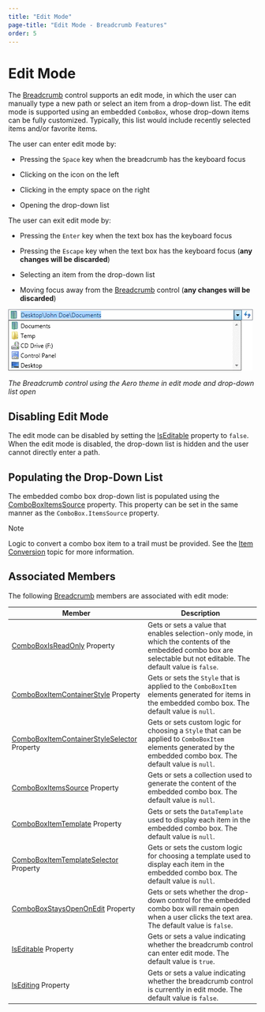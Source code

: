 ```yaml
---
title: "Edit Mode"
page-title: "Edit Mode - Breadcrumb Features"
order: 5
---
```

# Edit Mode

The [Breadcrumb](xref:ActiproSoftware.Windows.Controls.Navigation.Breadcrumb) control supports an edit mode, in which the user can manually type a new path or select an item from a drop-down list. The edit mode is supported using an embedded `ComboBox`, whose drop-down items can be fully customized. Typically, this list would include recently selected items and/or favorite items.

The user can enter edit mode by:

- Pressing the `Space` key when the breadcrumb has the keyboard focus

- Clicking on the icon on the left

- Clicking in the empty space on the right

- Opening the drop-down list

The user can exit edit mode by:

- Pressing the `Enter` key when the text box has the keyboard focus

- Pressing the `Escape` key when the text box has the keyboard focus (**any changes will be discarded**)

- Selecting an item from the drop-down list

- Moving focus away from the [Breadcrumb](xref:ActiproSoftware.Windows.Controls.Navigation.Breadcrumb) control (**any changes will be discarded**)

![Screenshot](../images/breadcrumb-combobox-aero-normal-color.png)

*The Breadcrumb control using the Aero theme in edit mode and drop-down list open*

## Disabling Edit Mode

The edit mode can be disabled by setting the [IsEditable](xref:ActiproSoftware.Windows.Controls.Navigation.Breadcrumb.IsEditable) property to `false`. When the edit mode is disabled, the drop-down list is hidden and the user cannot directly enter a path.

## Populating the Drop-Down List

The embedded combo box drop-down list is populated using the [ComboBoxItemsSource](xref:ActiproSoftware.Windows.Controls.Navigation.Breadcrumb.ComboBoxItemsSource) property. This property can be set in the same manner as the `ComboBox.ItemsSource` property.

> [!NOTE]
> Logic to convert a combo box item to a trail must be provided. See the [Item Conversion](item-conversion.md) topic for more information.

## Associated Members

The following [Breadcrumb](xref:ActiproSoftware.Windows.Controls.Navigation.Breadcrumb) members are associated with edit mode:

| Member | Description |
|-----|-----|
| [ComboBoxIsReadOnly](xref:ActiproSoftware.Windows.Controls.Navigation.Breadcrumb.ComboBoxIsReadOnly) Property | Gets or sets a value that enables selection-only mode, in which the contents of the embedded combo box are selectable but not editable.  The default value is `false`. |
| [ComboBoxItemContainerStyle](xref:ActiproSoftware.Windows.Controls.Navigation.Breadcrumb.ComboBoxItemContainerStyle) Property | Gets or sets the `Style` that is applied to the `ComboBoxItem` elements generated for items in the embedded combo box.  The default value is `null`. |
| [ComboBoxItemContainerStyleSelector](xref:ActiproSoftware.Windows.Controls.Navigation.Breadcrumb.ComboBoxItemContainerStyleSelector) Property | Gets or sets custom logic for choosing a `Style` that can be applied to `ComboBoxItem` elements generated by the embedded combo box.  The default value is `null`. |
| [ComboBoxItemsSource](xref:ActiproSoftware.Windows.Controls.Navigation.Breadcrumb.ComboBoxItemsSource) Property | Gets or sets a collection used to generate the content of the embedded combo box.  The default value is `null`. |
| [ComboBoxItemTemplate](xref:ActiproSoftware.Windows.Controls.Navigation.Breadcrumb.ComboBoxItemTemplate) Property | Gets or sets the `DataTemplate` used to display each item in the embedded combo box.  The default value is `null`. |
| [ComboBoxItemTemplateSelector](xref:ActiproSoftware.Windows.Controls.Navigation.Breadcrumb.ComboBoxItemTemplateSelector) Property | Gets or sets the custom logic for choosing a template used to display each item in the embedded combo box.  The default value is `null`. |
| [ComboBoxStaysOpenOnEdit](xref:ActiproSoftware.Windows.Controls.Navigation.Breadcrumb.ComboBoxStaysOpenOnEdit) Property | Gets or sets whether the drop-down control for the embedded combo box will remain open when a user clicks the text area.  The default value is `false`. |
| [IsEditable](xref:ActiproSoftware.Windows.Controls.Navigation.Breadcrumb.IsEditable) Property | Gets or sets a value indicating whether the breadcrumb control can enter edit mode.  The default value is `true`. |
| [IsEditing](xref:ActiproSoftware.Windows.Controls.Navigation.Breadcrumb.IsEditing) Property | Gets or sets a value indicating whether the breadcrumb control is currently in edit mode.  The default value is `false`. |
